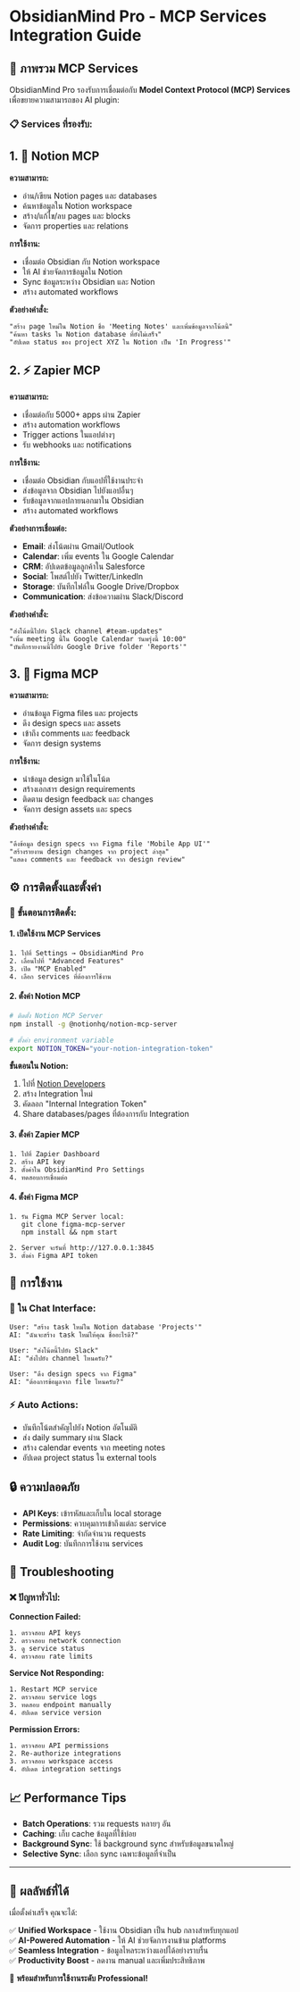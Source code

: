 # ObsidianMind Pro - MCP Services Integration Guide

## 🔌 **ภาพรวม MCP Services**

ObsidianMind Pro รองรับการเชื่อมต่อกับ **Model Context Protocol (MCP) Services** เพื่อขยายความสามารถของ AI plugin:

### 📋 **Services ที่รองรับ:**

## 1. 📝 **Notion MCP**
**ความสามารถ:**
- อ่าน/เขียน Notion pages และ databases
- ค้นหาข้อมูลใน Notion workspace
- สร้าง/แก้ไข/ลบ pages และ blocks
- จัดการ properties และ relations

**การใช้งาน:**
- เชื่อมต่อ Obsidian กับ Notion workspace
- ให้ AI ช่วยจัดการข้อมูลใน Notion
- Sync ข้อมูลระหว่าง Obsidian และ Notion
- สร้าง automated workflows

**ตัวอย่างคำสั่ง:**
```
"สร้าง page ใหม่ใน Notion ชื่อ 'Meeting Notes' และเพิ่มข้อมูลจากโน้ตนี้"
"ค้นหา tasks ใน Notion database ที่ยังไม่เสร็จ"
"อัปเดต status ของ project XYZ ใน Notion เป็น 'In Progress'"
```

## 2. ⚡ **Zapier MCP**
**ความสามารถ:**
- เชื่อมต่อกับ 5000+ apps ผ่าน Zapier
- สร้าง automation workflows
- Trigger actions ในแอปต่างๆ
- รับ webhooks และ notifications

**การใช้งาน:**
- เชื่อมต่อ Obsidian กับแอปที่ใช้งานประจำ
- ส่งข้อมูลจาก Obsidian ไปยังแอปอื่นๆ
- รับข้อมูลจากแอปภายนอกมาใน Obsidian
- สร้าง automated workflows

**ตัวอย่างการเชื่อมต่อ:**
- **Email**: ส่งโน้ตผ่าน Gmail/Outlook
- **Calendar**: เพิ่ม events ใน Google Calendar
- **CRM**: อัปเดตข้อมูลลูกค้าใน Salesforce
- **Social**: โพสต์ไปยัง Twitter/LinkedIn
- **Storage**: บันทึกไฟล์ใน Google Drive/Dropbox
- **Communication**: ส่งข้อความผ่าน Slack/Discord

**ตัวอย่างคำสั่ง:**
```
"ส่งโน้ตนี้ไปยัง Slack channel #team-updates"
"เพิ่ม meeting นี้ใน Google Calendar วันพรุ่งนี้ 10:00"
"บันทึกรายงานนี้ไปยัง Google Drive folder 'Reports'"
```

## 3. 🎨 **Figma MCP**
**ความสามารถ:**
- อ่านข้อมูล Figma files และ projects
- ดึง design specs และ assets
- เข้าถึง comments และ feedback
- จัดการ design systems

**การใช้งาน:**
- นำข้อมูล design มาใช้ในโน้ต
- สร้างเอกสาร design requirements
- ติดตาม design feedback และ changes
- จัดการ design assets และ specs

**ตัวอย่างคำสั่ง:**
```
"ดึงข้อมูล design specs จาก Figma file 'Mobile App UI'"
"สร้างรายงาน design changes จาก project ล่าสุด"
"แสดง comments และ feedback จาก design review"
```

## ⚙️ **การติดตั้งและตั้งค่า**

### 🔧 **ขั้นตอนการติดตั้ง:**

#### 1. **เปิดใช้งาน MCP Services**
```
1. ไปที่ Settings → ObsidianMind Pro
2. เลื่อนไปที่ "Advanced Features"
3. เปิด "MCP Enabled"
4. เลือก services ที่ต้องการใช้งาน
```

#### 2. **ตั้งค่า Notion MCP**
```bash
# ติดตั้ง Notion MCP Server
npm install -g @notionhq/notion-mcp-server

# ตั้งค่า environment variable
export NOTION_TOKEN="your-notion-integration-token"
```

**ขั้นตอนใน Notion:**
1. ไปที่ [Notion Developers](https://developers.notion.com)
2. สร้าง Integration ใหม่
3. คัดลอก "Internal Integration Token"
4. Share databases/pages ที่ต้องการกับ Integration

#### 3. **ตั้งค่า Zapier MCP**
```
1. ไปที่ Zapier Dashboard
2. สร้าง API key
3. ตั้งค่าใน ObsidianMind Pro Settings
4. ทดสอบการเชื่อมต่อ
```

#### 4. **ตั้งค่า Figma MCP**
```
1. รัน Figma MCP Server local:
   git clone figma-mcp-server
   npm install && npm start
   
2. Server จะรันที่ http://127.0.0.1:3845
3. ตั้งค่า Figma API token
```

## 🚀 **การใช้งาน**

### 💬 **ใน Chat Interface:**
```
User: "สร้าง task ใหม่ใน Notion database 'Projects'"
AI: "ฉันจะสร้าง task ใหม่ให้คุณ ชื่ออะไรดี?"

User: "ส่งโน้ตนี้ไปยัง Slack"
AI: "ส่งไปยัง channel ไหนครับ?"

User: "ดึง design specs จาก Figma"
AI: "ต้องการข้อมูลจาก file ไหนครับ?"
```

### ⚡ **Auto Actions:**
- บันทึกโน้ตสำคัญไปยัง Notion อัตโนมัติ
- ส่ง daily summary ผ่าน Slack
- สร้าง calendar events จาก meeting notes
- อัปเดต project status ใน external tools

## 🔒 **ความปลอดภัย**

- **API Keys**: เข้ารหัสและเก็บใน local storage
- **Permissions**: ควบคุมการเข้าถึงแต่ละ service
- **Rate Limiting**: จำกัดจำนวน requests
- **Audit Log**: บันทึกการใช้งาน services

## 🐛 **Troubleshooting**

### ❌ **ปัญหาทั่วไป:**

**Connection Failed:**
```
1. ตรวจสอบ API keys
2. ตรวจสอบ network connection
3. ดู service status
4. ตรวจสอบ rate limits
```

**Service Not Responding:**
```
1. Restart MCP service
2. ตรวจสอบ service logs
3. ทดสอบ endpoint manually
4. อัปเดต service version
```

**Permission Errors:**
```
1. ตรวจสอบ API permissions
2. Re-authorize integrations
3. ตรวจสอบ workspace access
4. อัปเดต integration settings
```

## 📈 **Performance Tips**

- **Batch Operations**: รวม requests หลายๆ อัน
- **Caching**: เก็บ cache ข้อมูลที่ใช้บ่อย
- **Background Sync**: ใช้ background sync สำหรับข้อมูลขนาดใหญ่
- **Selective Sync**: เลือก sync เฉพาะข้อมูลที่จำเป็น

---

## 🎉 **ผลลัพธ์ที่ได้**

เมื่อตั้งค่าเสร็จ คุณจะได้:

✅ **Unified Workspace** - ใช้งาน Obsidian เป็น hub กลางสำหรับทุกแอป  
✅ **AI-Powered Automation** - ให้ AI ช่วยจัดการงานข้าม platforms  
✅ **Seamless Integration** - ข้อมูลไหลระหว่างแอปได้อย่างราบรื่น  
✅ **Productivity Boost** - ลดงาน manual และเพิ่มประสิทธิภาพ  

🚀 **พร้อมสำหรับการใช้งานระดับ Professional!**
